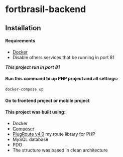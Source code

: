 # fortbrasil-backend

## Installation

#### Requirements
* [Docker](https://www.docker.com/)
* Disable others services that be running in port 81

***This project run in port 81***

#### Run this command to up PHP project and all settings:
```
docker-compose up
```

#### Go to frontend project or mobile project

#### This project was built using:
* Docker
* [Composer](https://getcomposer.org/)
* [PlugRoute v4.0](https://github.com/erandirjunior/plug-route) my route library for PHP
* MySQL database
* PDO
* The structure was based in clean architecture
